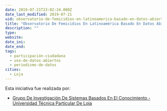 ```yaml
---
date: 2019-07-21T23:02:24.000Z
date_last_modified: 2019-07-21
uid: observatorio-de-femicidios-en-latinoamerica-basado-en-datos-abiertos-enlazados-y-web-semantica-lod4vida-linked-open-data-por-la-vida
title: "Observatorio De Femicidios En Latinoamérica Basado En Datos Abiertos Enlazados Y Web Semántica (Lod4Vida, Linked Open Data Por La Vida)"
description: ""
type: 
website: 
date_ini: 
date_end: 
tags:
  - participación-ciudadana
  - uso-de-datos-abiertos
  - periodismo-de-datos
cities: 
  - Loja
---
```


Esta iniciativa fue realizada por:

- [Grupo De Investigación De Sistemas Basados En El Conocimiento - Universidad Técnica Particular De Loja](/organizaciones/grupo-de-investigacion-de-sistemas-basados-en-el-conocimiento-universidad-tecnica-particular-de-loja)
